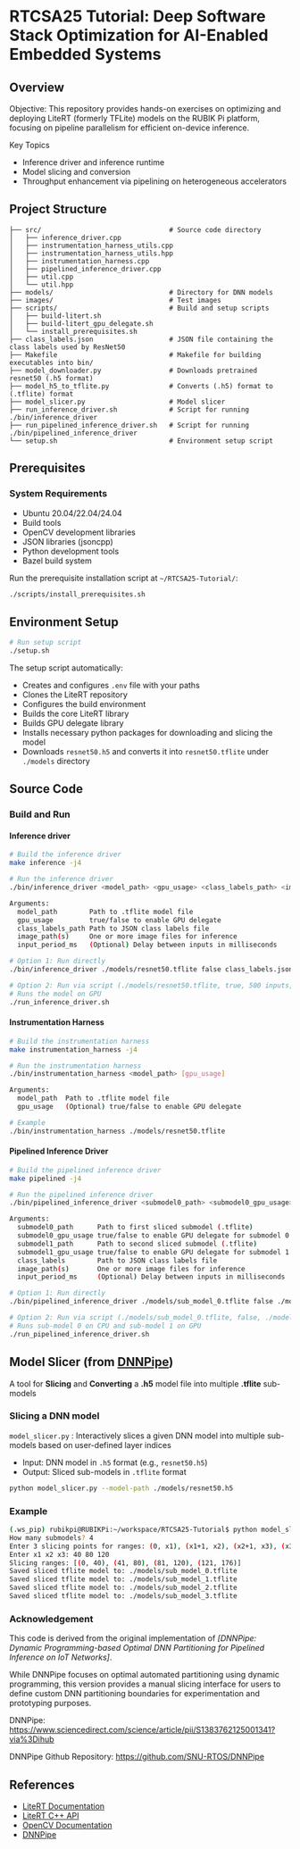 # RTCSA25 Tutorial: Deep Software Stack Optimization for AI-Enabled Embedded Systems

## Overview

Objective: This repository provides hands-on exercises on optimizing and deploying LiteRT (formerly TFLite) models on the RUBIK Pi platform, focusing on pipeline parallelism for efficient on-device inference.

Key Topics
- Inference driver and inference runtime
- Model slicing and conversion
- Throughput enhancement via pipelining on heterogeneous accelerators

## Project Structure

```
├── src/                                # Source code directory
│   ├── inference_driver.cpp            
│   ├── instrumentation_harness_utils.cpp                   
│   ├── instrumentation_harness_utils.hpp                   
│   ├── instrumentation_harness.cpp       
│   ├── pipelined_inference_driver.cpp  
│   ├── util.cpp                        
│   └── util.hpp                        
├── models/                             # Directory for DNN models
├── images/                             # Test images
├── scripts/                            # Build and setup scripts
│   ├── build-litert.sh 
│   ├── build-litert_gpu_delegate.sh    
│   └── install_prerequisites.sh
├── class_labels.json                   # JSON file containing the class labels used by ResNet50
├── Makefile                            # Makefile for building executables into bin/
├── model_downloader.py                 # Downloads pretrained resnet50 (.h5 format)
├── model_h5_to_tflite.py               # Converts (.h5) format to (.tflite) format
├── model_slicer.py                     # Model slicer
├── run_inference_driver.sh             # Script for running ./bin/inference_driver
├── run_pipelined_inference_driver.sh   # Script for running ./bin/pipelined_inference_driver
└── setup.sh                            # Environment setup script
```

## Prerequisites

### System Requirements
- Ubuntu 20.04/22.04/24.04 
- Build tools
- OpenCV development libraries
- JSON libraries (jsoncpp)
- Python development tools
- Bazel build system

Run the prerequisite installation script at `~/RTCSA25-Tutorial/`:
```bash
./scripts/install_prerequisites.sh
```

## Environment Setup

```bash
# Run setup script
./setup.sh
```

The setup script automatically:
- Creates and configures `.env` file with your paths
- Clones the LiteRT repository
- Configures the build environment
- Builds the core LiteRT library
- Builds GPU delegate library
- Installs necessary python packages for downloading and slicing the model
- Downloads `resnet50.h5` and converts it into `resnet50.tflite` under `./models` directory

## Source Code

### Build and Run

#### Inference driver
```bash
# Build the inference driver
make inference -j4

# Run the inference driver
./bin/inference_driver <model_path> <gpu_usage> <class_labels_path> <image1_path> [image2_path ... imageN_path] [input_period_ms]

Arguments:
  model_path        Path to .tflite model file
  gpu_usage         true/false to enable GPU delegate
  class_labels_path Path to JSON class labels file
  image_path(s)     One or more image files for inference
  input_period_ms   (Optional) Delay between inputs in milliseconds

# Option 1: Run directly
./bin/inference_driver ./models/resnet50.tflite false class_labels.json ./images/_images_1.png

# Option 2: Run via script (./models/resnet50.tflite, true, 500 inputs, input_period=0)
# Runs the model on GPU
./run_inference_driver.sh
```
#### Instrumentation Harness
```bash
# Build the instrumentation harness
make instrumentation_harness -j4

# Run the instrumentation harness
./bin/instrumentation_harness <model_path> [gpu_usage]

Arguments:
  model_path  Path to .tflite model file
  gpu_usage   (Optional) true/false to enable GPU delegate

# Example
./bin/instrumentation_harness ./models/resnet50.tflite
```

#### Pipelined Inference Driver
```bash
# Build the pipelined inference driver
make pipelined -j4

# Run the pipelined inference driver
./bin/pipelined_inference_driver <submodel0_path> <submodel0_gpu_usage> <submodel1_path> <submodel1_gpu_usage> <class_labels> <image1_path> [image2_path ... imageN_path] [input_period_ms]

Arguments:
  submodel0_path      Path to first sliced submodel (.tflite)
  submodel0_gpu_usage true/false to enable GPU delegate for submodel 0
  submodel1_path      Path to second sliced submodel (.tflite)
  submodel1_gpu_usage true/false to enable GPU delegate for submodel 1
  class_labels        Path to JSON class labels file
  image_path(s)       One or more image files for inference
  input_period_ms     (Optional) Delay between inputs in milliseconds

# Option 1: Run directly
./bin/pipelined_inference_driver ./models/sub_model_0.tflite false ./models/sub_model_1.tflite true class_labels.json ./images/_images_1.png

# Option 2: Run via script (./models/sub_model_0.tflite, false, ./models/sub_model_1.tflite, true, 500 inputs, input_period=0)
# Runs sub-model 0 on CPU and sub-model 1 on GPU
./run_pipelined_inference_driver.sh
```

## Model Slicer (from [DNNPipe](https://github.com/SNU-RTOS/DNNPipe))
A tool for **Slicing** and **Converting** a **.h5** model file into multiple **.tflite** sub-models

### Slicing a DNN model

`model_slicer.py` : Interactively slices a given DNN model into multiple sub-models based on user-defined layer indices
  - Input: DNN model in `.h5` format (e.g., `resnet50.h5`)
  - Output: Sliced sub-models in `.tflite` format
  ```bash
  python model_slicer.py --model-path ./models/resnet50.h5
  ```
### Example
```bash
(.ws_pip) rubikpi@RUBIKPi:~/workspace/RTCSA25-Tutorial$ python model_slicer.py --model-path ./models/resnet50.h5
How many submodels? 4
Enter 3 slicing points for ranges: (0, x1), (x1+1, x2), (x2+1, x3), (x3+1, 176)
Enter x1 x2 x3: 40 80 120
Slicing ranges: [(0, 40), (41, 80), (81, 120), (121, 176)]
Saved sliced tflite model to: ./models/sub_model_0.tflite
Saved sliced tflite model to: ./models/sub_model_1.tflite
Saved sliced tflite model to: ./models/sub_model_2.tflite
Saved sliced tflite model to: ./models/sub_model_3.tflite
```

### Acknowledgement
This code is derived from the original implementation of 
*[DNNPipe: Dynamic Programming-based Optimal DNN Partitioning for Pipelined Inference on IoT Networks]*.

While DNNPipe focuses on optimal automated partitioning using dynamic programming, 
this version provides a manual slicing interface for users to define custom DNN partitioning boundaries for experimentation and prototyping purposes.

DNNPipe: https://www.sciencedirect.com/science/article/pii/S1383762125001341?via%3Dihub

DNNPipe Github Repository: https://github.com/SNU-RTOS/DNNPipe

## References

- [LiteRT Documentation](https://ai.google.dev/edge/litert)
- [LiteRT C++ API](https://www.tensorflow.org/lite/api_docs/cc)
- [OpenCV Documentation](https://docs.opencv.org/)
- [DNNPipe](https://www.sciencedirect.com/science/article/pii/S1383762125001341?via%3Dihub)




